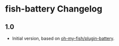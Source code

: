 # fish-battery Changelog

## 1.0

- Initial version, based on [oh-my-fish/plugin-battery][].

[oh-my-fish/plugin-battery]: https://github.com/oh-my-fish/plugin-battery
